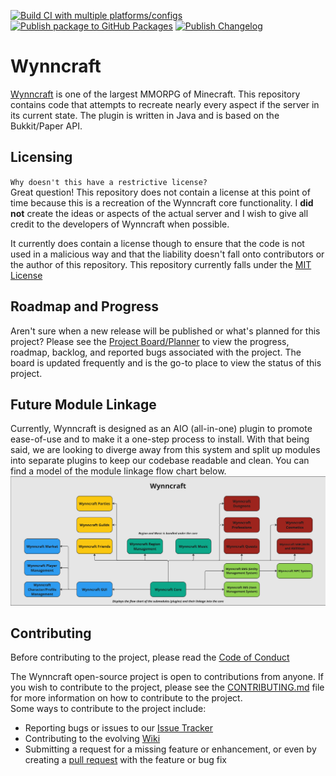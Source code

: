 [![Build CI with multiple platforms/configs](https://github.com/IanTapply22/Wynncraft/actions/workflows/build.yml/badge.svg)](https://github.com/IanTapply22/Wynncraft/actions/workflows/build.yml)
[![Publish package to GitHub Packages](https://github.com/IanTapply22/Wynncraft/actions/workflows/publish.yml/badge.svg)](https://github.com/IanTapply22/Wynncraft/actions/workflows/publish.yml)
[![Publish Changelog](https://github.com/IanTapply22/Wynncraft/actions/workflows/changelog.yml/badge.svg)](https://github.com/IanTapply22/Wynncraft/actions/workflows/changelog.yml)

# Wynncraft
[Wynncraft](https://wynncraft.com/) is one of the largest MMORPG of Minecraft. This repository contains code that attempts to recreate nearly every aspect if the server in its current state. The plugin is written in Java and is based on the Bukkit/Paper API.

## Licensing
`Why doesn't this have a restrictive license?`
<br>
Great question! This repository does not contain a license at this point of time because this is a recreation of the Wynncraft core functionality. I **did not** create the ideas or aspects of the actual server and I wish to give all credit to the developers of Wynncraft when possible.

It currently does contain a license though to ensure that the code is not used in a malicious way and that the liability doesn't fall onto contributors or the author of this repository. This repository currently falls under the [MIT License](https://github.com/IanTapply22/Wynncraft/blob/main/LICENSE.md)

## Roadmap and Progress
Aren't sure when a new release will be published or what's planned for this project? Please see the [Project Board/Planner](https://github.com/users/IanTapply22/projects/8) to view the progress, roadmap, backlog, and reported bugs associated with the project. The board is updated frequently and is the go-to place to view the status of this project.

## Future Module Linkage
Currently, Wynncraft is designed as an AIO (all-in-one) plugin to promote ease-of-use and to make it a one-step process to install. With that being said, we are looking to diverge away from this system and split up modules into separate plugins to keep our codebase readable and clean. You can find a model of the module linkage flow chart below.
![wynncraft_module_linkage_flow_chart](.github/assets/wynncraft_module_linkage_flow_chart.png)

## Contributing
Before contributing to the project, please read the [Code of Conduct](https://github.com/IanTapply22/Wynncraft/blob/main/CODE_OF_CONDUCT.md)

The Wynncraft open-source project is open to contributions from anyone. If you wish to contribute to the project, please see the [CONTRIBUTING.md](https://github.com/IanTapply22/Wynncraft/blob/main/CONTRIBUTING.md) file for more information on how to contribute to the project.
<br>
Some ways to contribute to the project include:
- Reporting bugs or issues to our [Issue Tracker](https://github.com/IanTapply22/Wynncraft/issues?q=is%3Aissue+is%3Aopen+sort%3Aupdated-desc)
- Contributing to the evolving [Wiki](https://github.com/IanTapply22/Wynncraft/wiki)
- Submitting a request for a missing feature or enhancement, or even by creating a [pull request](https://github.com/IanTapply22/Wynncraft/pulls?q=is%3Apr+is%3Aopen+sort%3Aupdated-desc) with the feature or bug fix
